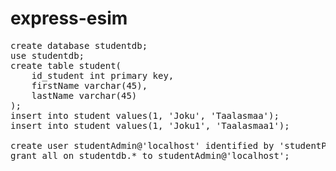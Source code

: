 # express-esim

<pre>
create database studentdb;
use studentdb;
create table student(
    id_student int primary key,
    firstName varchar(45),
    lastName varchar(45)
);
insert into student values(1, 'Joku', 'Taalasmaa');
insert into student values(1, 'Joku1', 'Taalasmaa1');

create user studentAdmin@'localhost' identified by 'studentPass';
grant all on studentdb.* to studentAdmin@'localhost';
</pre>
